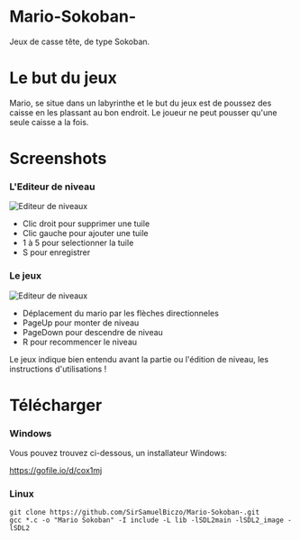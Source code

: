 # Mario-Sokoban-
Jeux de casse tête, de type Sokoban.

# Le but du jeux 
Mario, se situe dans un labyrinthe et le but du jeux est de poussez des caisse en les plassant au bon endroit. Le joueur ne peut pousser qu'une seule caisse a la fois.

# Screenshots 

### L'Editeur de niveau 
![Editeur de niveaux](http://image.noelshack.com/fichiers/2021/20/7/1621725438-screenshot-9.png)

- Clic droit pour supprimer une tuile
- Clic gauche pour ajouter une tuile 
- 1 à 5 pour selectionner la tuile 
- S pour enregistrer 

### Le jeux 
![Editeur de niveaux](http://image.noelshack.com/fichiers/2021/20/7/1621725590-screenshot-10.png)

- Déplacement du mario par les flèches directionneles
- PageUp pour monter de niveau
- PageDown pour descendre de niveau 
- R pour recommencer le niveau 

Le jeux indique bien entendu avant la partie ou l'édition de niveau, les instructions d'utilisations ! 

# Télécharger 

### Windows 
Vous pouvez trouvez ci-dessous, un installateur Windows: 

https://gofile.io/d/cox1mj

### Linux 

```ssh
git clone https://github.com/SirSamuelBiczo/Mario-Sokoban-.git
gcc *.c -o "Mario Sokoban" -I include -L lib -lSDL2main -lSDL2_image -lSDL2
```
